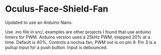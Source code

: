 # Oculus-Face-Shield-Fan

Updated to use an Arduino Nano.

Use .ino file in src/, examples are other projects I found that use arduino timers for PWM.
Arduino version uses a 25kHz PWM, stepped 20% at a time. Default is 40%.
Controls a noctua fan, PWM out is on pin 9.
Pin 3 is a pullup input for a push button. Input is debounced.